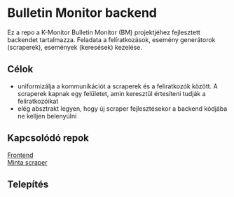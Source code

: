 # Bulletin Monitor backend

Ez a repo a K-Monitor Bulletin Monitor (BM) projektjéhez fejlesztett backendet tartalmazza. Feladata a felíratkozások, esemény generátorok (scraperek),
események (keresések) kezelése.

## Célok

- uniformizálja a kommunikációt a scraperek és a feliratkozók között. A scraperek kapnak egy felületet, amin keresztül értesíteni tudják a feliratkozóikat
- elég absztrakt legyen, hogy új scraper fejlesztésekor a backend kódjába ne kelljen belenyúlni

## Kapcsolódó repok

[Frontend](https://github.com/Code-for-Hungary/bmm-frontend)  
[Minta scraper](https://github.com/Code-for-Hungary/bmm-protoscraper)

## Telepítés
